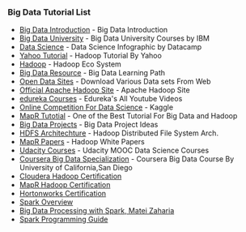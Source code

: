 ### Big Data Tutorial List
- [Big Data Introduction](https://www.linkedin.com/pulse/introduction-big-data-vimox-shah?trk=prof-post) - Big Data Introduction
- [Big Data University](http://bigdatauniversity.com/moodle/index.php?) - Big Data University Courses by IBM
- [Data Science](https://www.linkedin.com/pulse/data-science-industry-who-does-what-vimox-shah?trk=prof-post) - Data Science Infographic by Datacamp
- [Yahoo Tutorial](https://developer.yahoo.com/hadoop/tutorial/module4.html) -  Hadoop Tutorial  By Yahoo
- [Hadoop](https://www.linkedin.com/pulse/hadoop-ecosystem-vimox-shah?trk=prof-post) - Hadoop Eco System
- [Big Data Resource](http://www.bigdata-careers.com/?page_id=99) - Big Data Learning Path
- [Open Data Sites](https://docs.google.com/document/pub?id=1CNBmPiuvcU8gKTMvTQStIbTZcO_CTLMvPxxBrs0hHCg) - Download Various Data sets From Web
- [Official Apache Hadoop Site](https://hadoop.apache.org) - Apache Hadoop Site
- [edureka Courses](https://www.youtube.com/user/edurekaIN/playlists?sort=dd&shelf_id=6&view=50) - Edureka's All Youtube Videos
- [Online Competition For Data Science](https://www.kaggle.com/) - Kaggle
- [MapR Tutotial](http://learn.mapr.com/) - One of the Best Tutorial For Big Data and Hadoop
- [Big Data Projects](https://www.acquia.com/examples-big-data-projects) - Big Data Project Ideas
- [HDFS Architechture](https://hadoop.apache.org/docs/r1.2.1/hdfs_design.html) - Hadoop Distributed File System Arch.
- [MapR  Papers](https://www.mapr.com/resources/white-papers) - Hadoop White Papers
- [Udacity Courses](https://www.udacity.com/courses/data-science) - Udacity MOOC Data Science Courses
- [Coursera Big Data Specialization](https://www.coursera.org/specializations/big-data) - Coursera Big Data Course By University of California,San Diego
- [Cloudera Hadoop Certification](http://www.cloudera.com/training/certification.html) 
- [MapR Hadoop Certification](https://www.mapr.com/services/mapr-academy/certified-hadoop-developer)
- [Hortonworks Certification](http://hortonworks.com/training/certification/)
- [Spark Overview](http://spark.apache.org/docs/latest/index.html)
- [Big Data Processing with Spark, Matei Zaharia](https://www.youtube.com/watch?v=d9D-Z3-44F8)
- [Spark Programming Guide](http://spark.apache.org/docs/latest/programming-guide.html)
